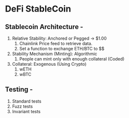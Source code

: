 # DeFi StableCoin

## Stablecoin Architecture -

1. Relative Stability: Anchored or Pegged -> $1.00
    1. Chainlink Price feed to retrieve data.
    2. Set a function to exchange ETH/BTC to $$
2. Stability Mechanism (Minting): Algorithmic
    1. People can mint only with enough collateral (Coded) 
3. Collateral: Exogenous (Using Crypto)
    1. wETH
    2. wBTC

## Testing -

1. Standard tests
2. Fuzz tests
3. Invariant tests
